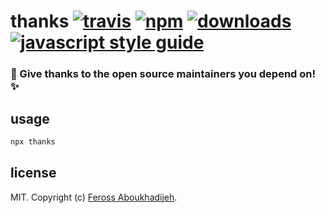 # thanks [![travis][travis-image]][travis-url] [![npm][npm-image]][npm-url] [![downloads][downloads-image]][downloads-url] [![javascript style guide][standard-image]][standard-url]

[travis-image]: https://img.shields.io/travis/feross/thanks/master.svg
[travis-url]: https://travis-ci.org/feross/thanks
[npm-image]: https://img.shields.io/npm/v/thanks.svg
[npm-url]: https://npmjs.org/package/thanks
[downloads-image]: https://img.shields.io/npm/dm/thanks.svg
[downloads-url]: https://npmjs.org/package/thanks
[standard-image]: https://img.shields.io/badge/code_style-standard-brightgreen.svg
[standard-url]: https://standardjs.com

### 🙌 Give thanks to the open source maintainers you depend on! ✨

## usage

```js
npx thanks
```

## license

MIT. Copyright (c) [Feross Aboukhadijeh](https://feross.org).
